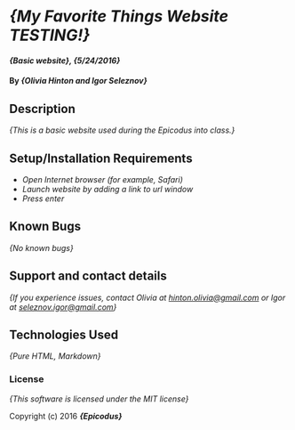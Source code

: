 # _{My Favorite Things Website TESTING!}_

#### _{Basic website}, {5/24/2016}_

#### By _**{Olivia Hinton and Igor Seleznov}**_

## Description

_{This is a basic website used during the Epicodus into class.}_

## Setup/Installation Requirements

* _Open Internet browser (for example, Safari)_
* _Launch website by adding a link to url window_
* _Press enter_

## Known Bugs

_{No known bugs}_

## Support and contact details

_{If you experience issues, contact Olivia at hinton.olivia@gmail.com or Igor at seleznov.igor@gmail.com}_

## Technologies Used

_{Pure HTML, Markdown}_

### License

*{This software is licensed under the MIT license}*

Copyright (c) 2016 **_{Epicodus}_**
